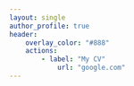 ```yaml
---
layout: single
author_profile: true
header:
    overlay_color: "#888"
    actions:
        - label: "My CV"
            url: "google.com"
---
```


